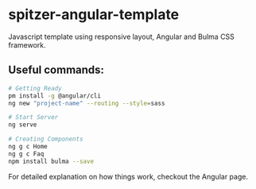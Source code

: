 # spitzer-angular-template
Javascript template using responsive layout, Angular and Bulma CSS framework.


## Useful commands:

``` bash
# Getting Ready
pm install -g @angular/cli
ng new "project-name" --routing --style=sass

# Start Server
ng serve

# Creating Components
ng g c Home 
ng g c Faq
npm install bulma --save

```

For detailed explanation on how things work, checkout the Angular page. 
